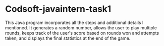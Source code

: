 # Codsoft-javaintern-task1
This Java program incorporates all the steps and additional details I mentioned. It generates a random number, allows the user to play multiple rounds, keeps track of the user's score based on rounds won and attempts taken, and displays the final statistics at the end of the game.
